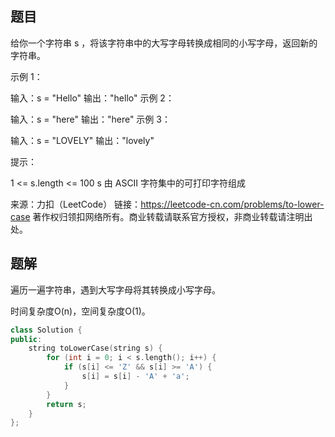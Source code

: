 ## 题目

给你一个字符串 s ，将该字符串中的大写字母转换成相同的小写字母，返回新的字符串。

 

示例 1：

输入：s = "Hello"
输出："hello"
示例 2：

输入：s = "here"
输出："here"
示例 3：

输入：s = "LOVELY"
输出："lovely"


提示：

1 <= s.length <= 100
s 由 ASCII 字符集中的可打印字符组成

来源：力扣（LeetCode）
链接：https://leetcode-cn.com/problems/to-lower-case
著作权归领扣网络所有。商业转载请联系官方授权，非商业转载请注明出处。

## 题解

遍历一遍字符串，遇到大写字母将其转换成小写字母。

时间复杂度O(n)，空间复杂度O(1)。

```c++
class Solution {
public:
    string toLowerCase(string s) {
        for (int i = 0; i < s.length(); i++) {
            if (s[i] <= 'Z' && s[i] >= 'A') {
                s[i] = s[i] - 'A' + 'a';
            }
        }
        return s;
    }
};
```



